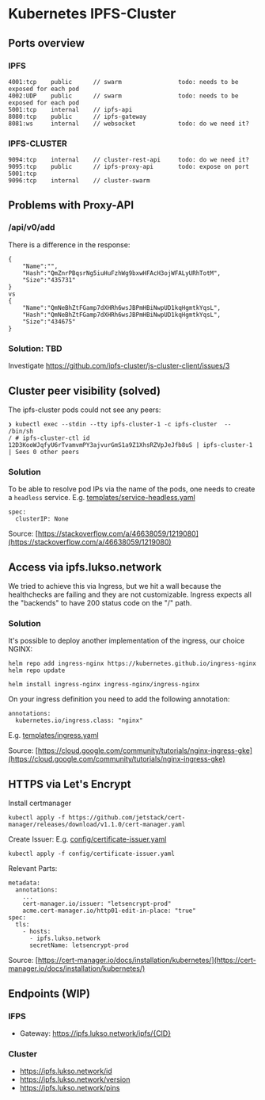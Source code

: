 # Kubernetes IPFS-Cluster
## Ports overview
### IPFS
```
4001:tcp    public      // swarm                todo: needs to be exposed for each pod 
4002:UDP    public      // swarm                todo: needs to be exposed for each pod
5001:tcp    internal    // ipfs-api
8080:tcp    public      // ipfs-gateway 
8081:ws     internal    // websocket            todo: do we need it?  
```
### IPFS-CLUSTER
```
9094:tcp    internal    // cluster-rest-api     todo: do we need it? 
9095:tcp    public      // ipfs-proxy-api       todo: expose on port 5001:tcp  
9096:tcp    internal    // cluster-swarm 
```
## Problems with Proxy-API
### /api/v0/add
There is a difference in the response:
```
{
    "Name":"",
    "Hash":"QmZnrPBqsrNg5iuHuFzhWg9bxwHFAcH3ojWFALyURhTotM",
    "Size":"435731"
}
vs
{
    "Name":"QmNeBhZtFGamp7dXHRh6wsJBPmHBiNwpUD1kqHgmtkYqsL",
    "Hash":"QmNeBhZtFGamp7dXHRh6wsJBPmHBiNwpUD1kqHgmtkYqsL",
    "Size":"434675"
}
```

### Solution: TBD
Investigate https://github.com/ipfs-cluster/js-cluster-client/issues/3

## Cluster peer visibility (solved)
The ipfs-cluster pods could not see any peers:
```
❯ kubectl exec --stdin --tty ipfs-cluster-1 -c ipfs-cluster  -- /bin/sh
/ # ipfs-cluster-ctl id
12D3KooWJqfyU6rTvamvmPY3ajvurGmS1a9Z1XhsRZVpJeJfb8uS | ipfs-cluster-1 | Sees 0 other peers
```

### Solution
To be able to resolve pod IPs via the name of the pods, one needs to create a `headless` service. 
E.g. [templates/service-headless.yaml](templates/service-headless.yaml)

```
spec:
  clusterIP: None
```

Source: [https://stackoverflow.com/a/46638059/1219080](https://stackoverflow.com/a/46638059/1219080)

## Access via ipfs.lukso.network
We tried to achieve this via Ingress, but we hit a wall because the healthchecks are failing and they are not customizable. Ingress expects all the "backends" to have 200 status code on the "/" path.

### Solution
It's possible to deploy another implementation of the ingress, our choice NGINX:

```
helm repo add ingress-nginx https://kubernetes.github.io/ingress-nginx
helm repo update

helm install ingress-nginx ingress-nginx/ingress-nginx
```
On your ingress definition you need to add the following annotation:

```
annotations:
  kubernetes.io/ingress.class: "nginx"
```

E.g. [templates/ingress.yaml](templates/ingress.yaml)

Source: [https://cloud.google.com/community/tutorials/nginx-ingress-gke](https://cloud.google.com/community/tutorials/nginx-ingress-gke)

## HTTPS via Let's Encrypt
Install certmanager
```
kubectl apply -f https://github.com/jetstack/cert-manager/releases/download/v1.1.0/cert-manager.yaml
```

Create Issuer:
E.g. [config/certificate-issuer.yaml](config/certificate-issuer.yaml)

```
kubectl apply -f config/certificate-issuer.yaml
```

Relevant Parts:
```
metadata:
  annotations:
    ...
    cert-manager.io/issuer: "letsencrypt-prod"
    acme.cert-manager.io/http01-edit-in-place: "true" 
spec:
  tls:
    - hosts:
      - ipfs.lukso.network
      secretName: letsencrypt-prod
```

Source: [https://cert-manager.io/docs/installation/kubernetes/](https://cert-manager.io/docs/installation/kubernetes/)

## Endpoints (WIP)
### IFPS
- Gateway: https://ipfs.lukso.network/ipfs/{CID}

### Cluster
- https://ipfs.lukso.network/id
- https://ipfs.lukso.network/version
- https://ipfs.lukso.network/pins
